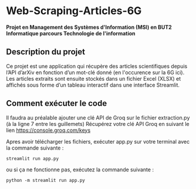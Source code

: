 # Web-Scraping-Articles-6G
__Projet en Management des Systèmes d'Information (MSI) en BUT2 Informatique parcours Technologie de l'information__

## Description du projet
Ce projet est une application qui récupère des articles scientifiques depuis l’API d’arXiv en fonction d’un mot-clé donné (en l'occurence sur la 6G ici). 
Les articles extraits sont ensuite stockés dans un fichier Excel (XLSX) et affichés sous forme d’un tableau interactif dans une interface Streamlit.

## Comment exécuter le code 

Il faudra au préalable ajouter une clé API de Groq sur le fichier extraction.py (à la ligne 7 entre les guillemets)
Récupérez votre clé API Groq en suivant le lien https://console.groq.com/keys

Apres avoir télécharger les fichiers, exécuter app.py sur votre terminal avec la commande suivante :
```
streamlit run app.py
```
ou si ça ne fonctionne pas, exécutez la commande suivante :
```
python -m streamlit run app.py
```
